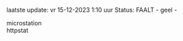laatste update: 
vr 15-12-2023  1:10   uur 
Status: FAALT - geel - 
<div class="service Y">microstation</div><div class="service G">httpstat</div>